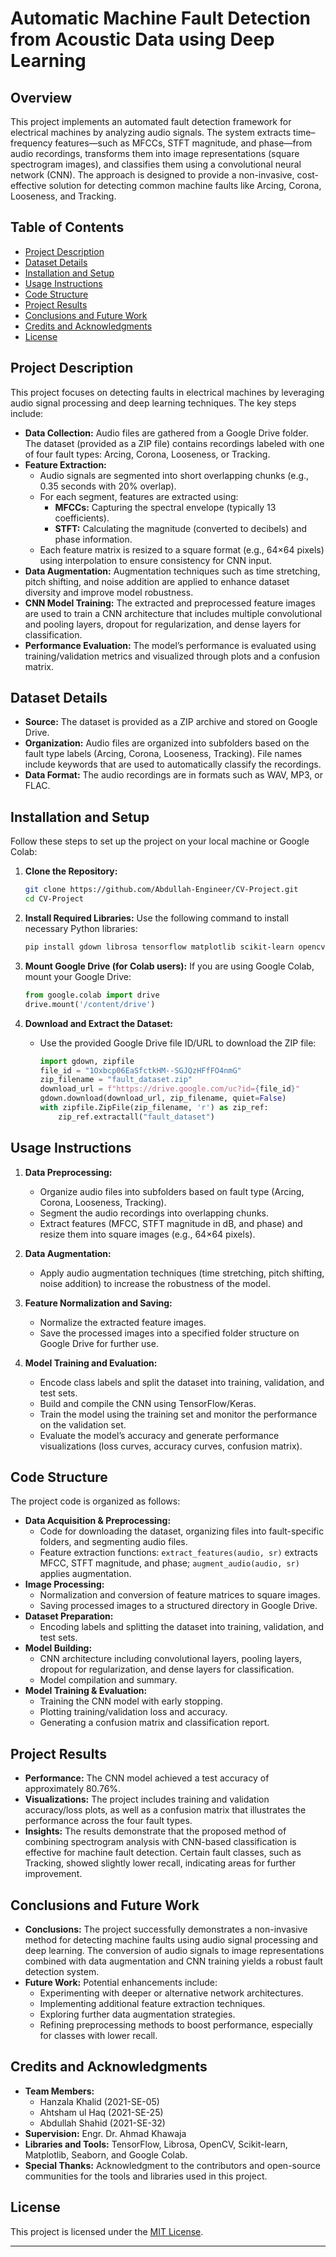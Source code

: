 # Automatic Machine Fault Detection from Acoustic Data using Deep Learning

## Overview

This project implements an automated fault detection framework for electrical machines by analyzing audio signals. The system extracts time–frequency features—such as MFCCs, STFT magnitude, and phase—from audio recordings, transforms them into image representations (square spectrogram images), and classifies them using a convolutional neural network (CNN). The approach is designed to provide a non-invasive, cost-effective solution for detecting common machine faults like Arcing, Corona, Looseness, and Tracking.

## Table of Contents

- [Project Description](#project-description)
- [Dataset Details](#dataset-details)
- [Installation and Setup](#installation-and-setup)
- [Usage Instructions](#usage-instructions)
- [Code Structure](#code-structure)
- [Project Results](#project-results)
- [Conclusions and Future Work](#conclusions-and-future-work)
- [Credits and Acknowledgments](#credits-and-acknowledgments)
- [License](#license)

## Project Description

This project focuses on detecting faults in electrical machines by leveraging audio signal processing and deep learning techniques. The key steps include:

- **Data Collection:** Audio files are gathered from a Google Drive folder. The dataset (provided as a ZIP file) contains recordings labeled with one of four fault types: Arcing, Corona, Looseness, or Tracking.
- **Feature Extraction:** 
  - Audio signals are segmented into short overlapping chunks (e.g., 0.35 seconds with 20% overlap).
  - For each segment, features are extracted using:
    - **MFCCs:** Capturing the spectral envelope (typically 13 coefficients).
    - **STFT:** Calculating the magnitude (converted to decibels) and phase information.
  - Each feature matrix is resized to a square format (e.g., 64×64 pixels) using interpolation to ensure consistency for CNN input.
- **Data Augmentation:** Augmentation techniques such as time stretching, pitch shifting, and noise addition are applied to enhance dataset diversity and improve model robustness.
- **CNN Model Training:** The extracted and preprocessed feature images are used to train a CNN architecture that includes multiple convolutional and pooling layers, dropout for regularization, and dense layers for classification.
- **Performance Evaluation:** The model’s performance is evaluated using training/validation metrics and visualized through plots and a confusion matrix.

## Dataset Details

- **Source:** The dataset is provided as a ZIP archive and stored on Google Drive.
- **Organization:** Audio files are organized into subfolders based on the fault type labels (Arcing, Corona, Looseness, Tracking). File names include keywords that are used to automatically classify the recordings.
- **Data Format:** The audio recordings are in formats such as WAV, MP3, or FLAC.

## Installation and Setup

Follow these steps to set up the project on your local machine or Google Colab:

1. **Clone the Repository:**
   ```bash
   git clone https://github.com/Abdullah-Engineer/CV-Project.git
   cd CV-Project
   ```

2. **Install Required Libraries:**
   Use the following command to install necessary Python libraries:
   ```bash
   pip install gdown librosa tensorflow matplotlib scikit-learn opencv-python seaborn
   ```

3. **Mount Google Drive (for Colab users):**
   If you are using Google Colab, mount your Google Drive:
   ```python
   from google.colab import drive
   drive.mount('/content/drive')
   ```

4. **Download and Extract the Dataset:**
   - Use the provided Google Drive file ID/URL to download the ZIP file:
     ```python
     import gdown, zipfile
     file_id = "1Oxbcp06EaSfctkHM--SGJQzHFfFO4nmG"
     zip_filename = "fault_dataset.zip"
     download_url = f"https://drive.google.com/uc?id={file_id}"
     gdown.download(download_url, zip_filename, quiet=False)
     with zipfile.ZipFile(zip_filename, 'r') as zip_ref:
         zip_ref.extractall("fault_dataset")
     ```

## Usage Instructions

1. **Data Preprocessing:**
   - Organize audio files into subfolders based on fault type (Arcing, Corona, Looseness, Tracking).
   - Segment the audio recordings into overlapping chunks.
   - Extract features (MFCC, STFT magnitude in dB, and phase) and resize them into square images (e.g., 64×64 pixels).

2. **Data Augmentation:**
   - Apply audio augmentation techniques (time stretching, pitch shifting, noise addition) to increase the robustness of the model.

3. **Feature Normalization and Saving:**
   - Normalize the extracted feature images.
   - Save the processed images into a specified folder structure on Google Drive for further use.

4. **Model Training and Evaluation:**
   - Encode class labels and split the dataset into training, validation, and test sets.
   - Build and compile the CNN using TensorFlow/Keras.
   - Train the model using the training set and monitor the performance on the validation set.
   - Evaluate the model’s accuracy and generate performance visualizations (loss curves, accuracy curves, confusion matrix).

## Code Structure

The project code is organized as follows:

- **Data Acquisition & Preprocessing:**
  - Code for downloading the dataset, organizing files into fault-specific folders, and segmenting audio files.
  - Feature extraction functions: `extract_features(audio, sr)` extracts MFCC, STFT magnitude, and phase; `augment_audio(audio, sr)` applies augmentation.
- **Image Processing:**
  - Normalization and conversion of feature matrices to square images.
  - Saving processed images to a structured directory in Google Drive.
- **Dataset Preparation:**
  - Encoding labels and splitting the dataset into training, validation, and test sets.
- **Model Building:**
  - CNN architecture including convolutional layers, pooling layers, dropout for regularization, and dense layers for classification.
  - Model compilation and summary.
- **Model Training & Evaluation:**
  - Training the CNN model with early stopping.
  - Plotting training/validation loss and accuracy.
  - Generating a confusion matrix and classification report.

## Project Results

- **Performance:** The CNN model achieved a test accuracy of approximately 80.76%.
- **Visualizations:** The project includes training and validation accuracy/loss plots, as well as a confusion matrix that illustrates the performance across the four fault types.
- **Insights:** The results demonstrate that the proposed method of combining spectrogram analysis with CNN-based classification is effective for machine fault detection. Certain fault classes, such as Tracking, showed slightly lower recall, indicating areas for further improvement.

## Conclusions and Future Work

- **Conclusions:** The project successfully demonstrates a non-invasive method for detecting machine faults using audio signal processing and deep learning. The conversion of audio signals to image representations combined with data augmentation and CNN training yields a robust fault detection system.
- **Future Work:** Potential enhancements include:
  - Experimenting with deeper or alternative network architectures.
  - Implementing additional feature extraction techniques.
  - Exploring further data augmentation strategies.
  - Refining preprocessing methods to boost performance, especially for classes with lower recall.

## Credits and Acknowledgments

- **Team Members:**  
  - Hanzala Khalid (2021-SE-05)  
  - Ahtsham ul Haq (2021-SE-25)  
  - Abdullah Shahid (2021-SE-32)
- **Supervision:** Engr. Dr. Ahmad Khawaja
- **Libraries and Tools:** TensorFlow, Librosa, OpenCV, Scikit-learn, Matplotlib, Seaborn, and Google Colab.
- **Special Thanks:** Acknowledgment to the contributors and open-source communities for the tools and libraries used in this project.

## License

This project is licensed under the [MIT License](LICENSE).

---
